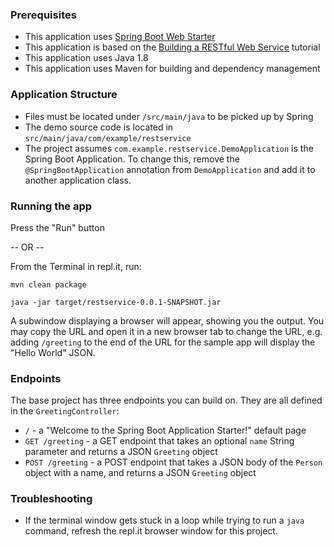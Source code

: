 ### Prerequisites

- This application uses [Spring Boot Web Starter](https://spring.io/guides/gs/spring-boot/)
- This application is based on the [Building a RESTful Web Service](https://spring.io/guides/gs/rest-service/) tutorial
- This application uses Java 1.8
- This application uses Maven for building and dependency management

### Application Structure

- Files must be located under `/src/main/java` to be picked up by Spring
- The demo source code is located in `src/main/java/com/example/restservice`
- The project assumes `com.example.restservice.DemoApplication` is the Spring Boot Application. To change this, remove the `@SpringBootApplication` annotation from `DemoApplication` and add it to another application class.

### Running the app

Press the "Run" button

-- OR -- 

From the Terminal in repl.it, run:

```
mvn clean package

java -jar target/restservice-0.0.1-SNAPSHOT.jar
```

A subwindow displaying a browser will appear, showing you the output. You may copy the URL and open it in a new browser tab to change the URL, e.g. adding `/greeting` to the end of the URL for the sample app will display the "Hello World" JSON.

### Endpoints

The base project has three endpoints you can build on. They are all defined in the `GreetingController`:

- `/` - a "Welcome to the Spring Boot Application Starter!" default page 
- `GET /greeting` - a GET endpoint that takes an optional `name` String parameter and returns a JSON `Greeting` object
- `POST /greeting` - a POST endpoint that takes a JSON body of the `Person` object with a name, and returns a JSON `Greeting` object

### Troubleshooting

- If the terminal window gets stuck in a loop while trying to run a `java` command, refresh the repl.it browser window for this project.